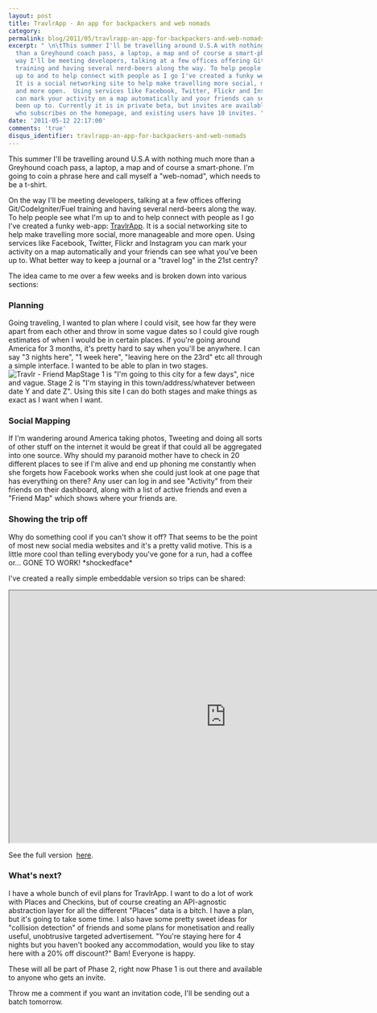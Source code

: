 ```yaml
---
layout: post
title: TravlrApp - An app for backpackers and web nomads
category: 
permalink: blog/2011/05/travlrapp-an-app-for-backpackers-and-web-nomads
excerpt: " \n\tThis summer I'll be travelling around U.S.A with nothing much more
  than a Greyhound coach pass, a laptop, a map and of course a smart-phone. On the
  way I'll be meeting developers, talking at a few offices offering Git/CodeIgniter/Fuel
  training and having several nerd-beers along the way. To help people see what I'm
  up to and to help connect with people as I go I've created a funky web-app: TravlrApp.
  It is a social networking site to help make travelling more social, more manageable
  and more open.  Using services like Facebook, Twitter, Flickr and Instagram you
  can mark your activity on a map automatically and your friends can see what you've
  been up to. Currently it is in private beta, but invites are available to anyone
  who subscribes on the homepage, and existing users have 10 invites. "
date: '2011-05-12 22:17:00'
comments: 'true'
disqus_identifier: travlrapp-an-app-for-backpackers-and-web-nomads
---
```


This summer I'll be travelling around U.S.A with nothing much more than a Greyhound coach pass, a laptop, a map and of course a smart-phone. I'm going to coin a phrase here and call myself a "web-nomad", which needs to be a t-shirt.

On the way I'll be meeting developers, talking at a few offices offering Git/CodeIgniter/Fuel training and having several nerd-beers along the way. To help people see what I'm up to and to help connect with people as I go I've created a funky web-app: [TravlrApp](http://travlrapp.com). It is a social networking site to help make travelling more social, more manageable and more open. Using services like Facebook, Twitter, Flickr and Instagram you can mark your activity on a map automatically and your friends can see what you've been up to. What better way to keep a journal or a "travel log" in the 21st centry?

The idea came to me over a few weeks and is broken down into various sections:

### Planning

Going traveling, I wanted to plan where I could visit, see how far they were apart from each other and throw in some vague dates so I could give rough estimates of when I would be in certain places. If you're going around America for 3 months, it's pretty hard to say when you'll be anywhere. I can say "3 nights here", "1 week here", "leaving here on the 23rd" etc all through a simple interface. I wanted to be able to plan in two stages.  ![Travlr - Friend Map](https://s3.amazonaws.com/philsturgeon-blog/Screen_shot_2011-05-13_at_00.04_.22_.png)Stage 1 is "I'm going to this city for a few days", nice and vague. Stage 2 is "I'm staying in this town/address/whatever between date Y and date Z". Using this site I can do both stages and make things as exact as I want when I want.

### Social Mapping

If I'm wandering around America taking photos, Tweeting and doing all sorts of other stuff on the internet it would be great if that could all be aggregated into one source. Why should my paranoid mother have to check in 20 different places to see if I'm alive and end up phoning me constantly when she forgets how Facebook works when she could just look at one page that has everything on there? Any user can log in and see "Activity" from their friends on their dashboard, along with a list of active friends and even a "Friend Map" which shows where your friends are.

### Showing the trip off

Why do something cool if you can't show it off? That seems to be the point of most new social media websites and it's a pretty valid motive. This is a little more cool than telling everybody you've gone for a run, had a coffee or... GONE TO WORK! \*shockedface\* </gowalladig>

I've created a really simple embeddable version so trips can be shared:

<iframe border="0" height="500" src="http://travlrapp.com/philsturgeon/usa-canada-2011?mode=embed" width="860"></iframe>

See the full version  [here](http://travlrapp.com/philsturgeon/usa-canada-2011).

### What's next?

I have a whole bunch of evil plans for TravlrApp. I want to do a lot of work with Places and Checkins, but of course creating an API-agnostic abstraction layer for all the different "Places" data is a bitch. I have a plan, but it's going to take some time. I also have some pretty sweet ideas for "collision detection" of friends and some plans for monetisation and really useful, unobtrusive targeted advertisement. "You're staying here for 4 nights but you haven't booked any accommodation, would you like to stay here with a 20% off discount?" Bam! Everyone is happy.

These will all be part of Phase 2, right now Phase 1 is out there and available to anyone who gets an invite.

Throw me a comment if you want an invitation code, I'll be sending out a batch tomorrow.

